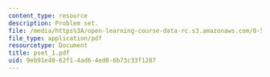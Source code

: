 ```yaml
---
content_type: resource
description: Problem set.
file: /media/https%3A/open-learning-course-data-rc.s3.amazonaws.com/8-511-theory-of-solids-i-fall-2004/9eb91e4062f14ad64ed06b73c33f1287_pset_1.pdf
file_type: application/pdf
resourcetype: Document
title: pset_1.pdf
uid: 9eb91e40-62f1-4ad6-4ed0-6b73c33f1287
---
```


